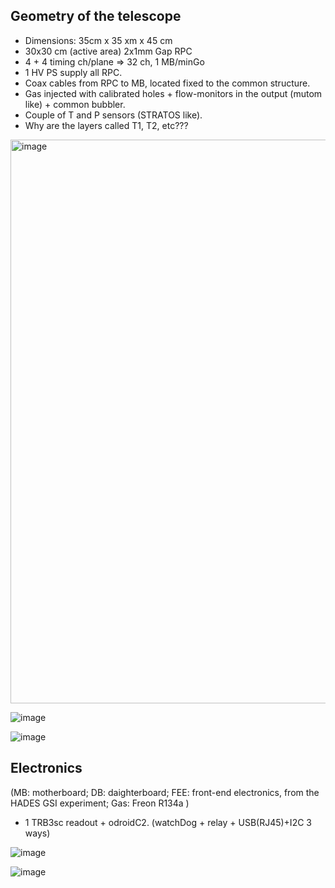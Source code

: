 ## Geometry of the telescope

- Dimensions: 35cm x 35 xm x 45 cm
- 30x30 cm (active area) 2x1mm Gap RPC
- 4 + 4 timing ch/plane => 32 ch, 1 MB/minGo
- 1 HV PS supply all RPC.
- Coax cables from RPC to MB, located fixed to the common structure.
- Gas injected with calibrated holes + flow-monitors in the output (mutom like) + common bubbler.
- Couple of T and P sensors (STRATOS like). 
- Why are the layers called T1, T2, etc???

<img width="902" alt="image" src="https://github.com/cayesoneira/miniTRASGO/assets/21690353/0b2716cf-5745-44cd-9137-250d9f6d70d8">

![image](https://github.com/cayesoneira/miniTRASGO/assets/93153458/3c83d2de-22cb-4d7d-b89d-8f52a7710ed9)

![image](https://github.com/cayesoneira/miniTRASGO/assets/93153458/8e34e594-e490-4610-9654-66b07d65f65d)

## Electronics

(MB: motherboard; DB: daighterboard; FEE: front-end electronics, from the HADES GSI experiment; Gas: Freon R134a )

- 1 TRB3sc readout + odroidC2. (watchDog + relay + USB(RJ45)+I2C 3 ways)

![image](https://github.com/cayesoneira/miniTRASGO/assets/93153458/95f912cf-b274-4cfb-8519-419436ef5dd8)

![image](https://github.com/cayesoneira/miniTRASGO/assets/93153458/4e68e317-f61a-411e-9682-ca7ce42bb6d9)
